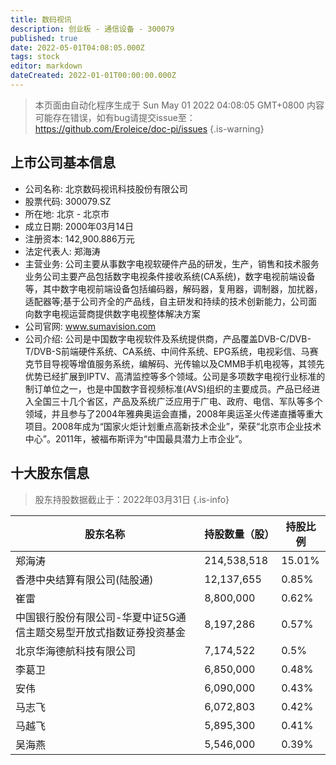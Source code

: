 ```yaml
---
title: 数码视讯
description: 创业板 - 通信设备 - 300079
published: true
date: 2022-05-01T04:08:05.000Z
tags: stock
editor: markdown
dateCreated: 2022-01-01T00:00:00.000Z
---
```


> 本页面由自动化程序生成于 Sun May 01 2022 04:08:05 GMT+0800
> 内容可能存在错误，如有bug请提交issue至：https://github.com/Eroleice/doc-pi/issues
{.is-warning}

## 上市公司基本信息
- 公司名称: 北京数码视讯科技股份有限公司
- 股票代码: 300079.SZ
- 所在地: 北京 - 北京市
- 成立日期: 2000年03月14日
- 注册资本: 142,900.886万元
- 法定代表人: 郑海涛
- 主营业务: 公司主要从事数字电视软硬件产品的研发，生产，销售和技术服务业务公司主要产品包括数字电视条件接收系统(CA系统)，数字电视前端设备等，其中数字电视前端设备包括编码器，解码器，复用器，调制器，加扰器，适配器等;基于公司齐全的产品线，自主研发和持续的技术创新能力，公司面向数字电视运营商提供数字电视整体解决方案
- 公司官网: www.sumavision.com
- 公司介绍: 公司是中国数字电视软件及系统提供商，产品覆盖DVB-C/DVB-T/DVB-S前端硬件系统、CA系统、中间件系统、EPG系统，电视彩信、马赛克节目导视等增值服务系统，编解码、光传输以及CMMB手机电视等，其领先优势已经扩展到IPTV、高清监控等多个领域。公司是多项数字电视行业标准的制订单位之一，也是中国数字音视频标准(AVS)组织的主要成员。产品已经进入全国三十几个省区，产品及系统广泛应用于广电、政府、电信、军队等多个领域，并且参与了2004年雅典奥运会直播，2008年奥运圣火传递直播等重大项目。2008年成为“国家火炬计划重点高新技术企业”，荣获“北京市企业技术中心”。2011年，被福布斯评为“中国最具潜力上市企业”。


## 十大股东信息
> 股东持股数据截止于：2022年03月31日
{.is-info}

| 股东名称 | 持股数量（股） | 持股比例 |
| --- | --- | --- |
| 郑海涛 | 214,538,518 | 15.01% |
| 香港中央结算有限公司(陆股通) | 12,137,655 | 0.85% |
| 崔雷 | 8,800,000 | 0.62% |
| 中国银行股份有限公司-华夏中证5G通信主题交易型开放式指数证券投资基金 | 8,197,286 | 0.57% |
| 北京华海德航科技有限公司 | 7,174,522 | 0.5% |
| 李葛卫 | 6,850,000 | 0.48% |
| 安伟 | 6,090,000 | 0.43% |
| 马志飞 | 6,072,803 | 0.42% |
| 马越飞 | 5,895,300 | 0.41% |
| 吴海燕 | 5,546,000 | 0.39% |




